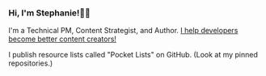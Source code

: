 ### Hi, I'm Stephanie!👋🏽

I'm a Technical PM, Content Strategist, and Author. [I help developers become better content creators!](www.stephaniemorillo.co/links)

I publish resource lists called "Pocket Lists" on GitHub. (Look at my pinned repositories.)

